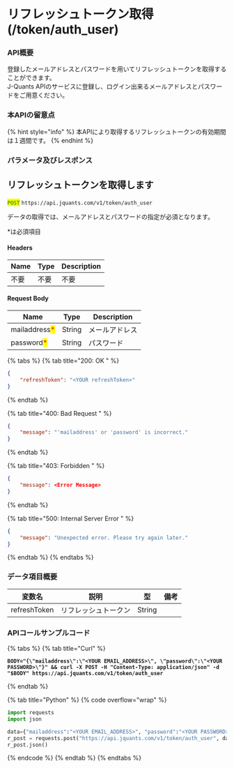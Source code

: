 # リフレッシュトークン取得(/token/auth\_user)

### API概要

登録したメールアドレスとパスワードを用いてリフレッシュトークンを取得することができます。\
J-Quants APIのサービスに登録し、ログイン出来るメールアドレスとパスワードをご用意ください。

### 本APIの留意点

{% hint style="info" %}
本APIにより取得するリフレッシュトークンの有効期間は１週間です。
{% endhint %}

### パラメータ及びレスポンス

## リフレッシュトークンを取得します

<mark style="color:green;">`POST`</mark> `https://api.jquants.com/v1/token/auth_user`

データの取得では、メールアドレスとパスワードの指定が必須となります。

\*は必須項目

#### Headers

| Name | Type | Description |
| ---- | ---- | ----------- |
| 不要   | 不要   | 不要          |

#### Request Body

| Name                                          | Type   | Description |
| --------------------------------------------- | ------ | ----------- |
| mailaddress<mark style="color:red;">\*</mark> | String | メールアドレス     |
| password<mark style="color:red;">\*</mark>    | String | パスワード       |

{% tabs %}
{% tab title="200: OK " %}

```json
{
    "refreshToken": "<YOUR refreshToken>" 
}
```

{% endtab %}

{% tab title="400: Bad Request " %}

```json
{
    "message": "'mailaddress' or 'password' is incorrect."
}
```

{% endtab %}

{% tab title="403: Forbidden " %}

```json
{
    "message": <Error Message>
}
```

{% endtab %}

{% tab title="500: Internal Server Error " %}

```json
{
    "message": "Unexpected error. Please try again later."
}
```

{% endtab %}
{% endtabs %}

### データ項目概要

| 変数名          | 説明         | 型      | 備考 |
| ------------ | ---------- | ------ | -- |
| refreshToken | リフレッシュトークン | String |    |

### APIコールサンプルコード

{% tabs %}
{% tab title="Curl" %}

<pre class="language-bash" data-overflow="wrap"><code class="lang-bash"><strong>BODY="{\"mailaddress\":\"&#x3C;YOUR EMAIL_ADDRESS>\", \"password\":\"&#x3C;YOUR PASSWORD>\"}" &#x26;&#x26; curl -X POST -H "Content-Type: application/json" -d "$BODY" https://api.jquants.com/v1/token/auth_user
</strong></code></pre>

{% endtab %}

{% tab title="Python" %}
{% code overflow="wrap" %}

```python
import requests
import json

data={"mailaddress":"<YOUR EMAIL_ADDRESS>", "password":"<YOUR PASSWORD>"}
r_post = requests.post("https://api.jquants.com/v1/token/auth_user", data=json.dumps(data))
r_post.json()
```

{% endcode %}
{% endtab %}
{% endtabs %}

